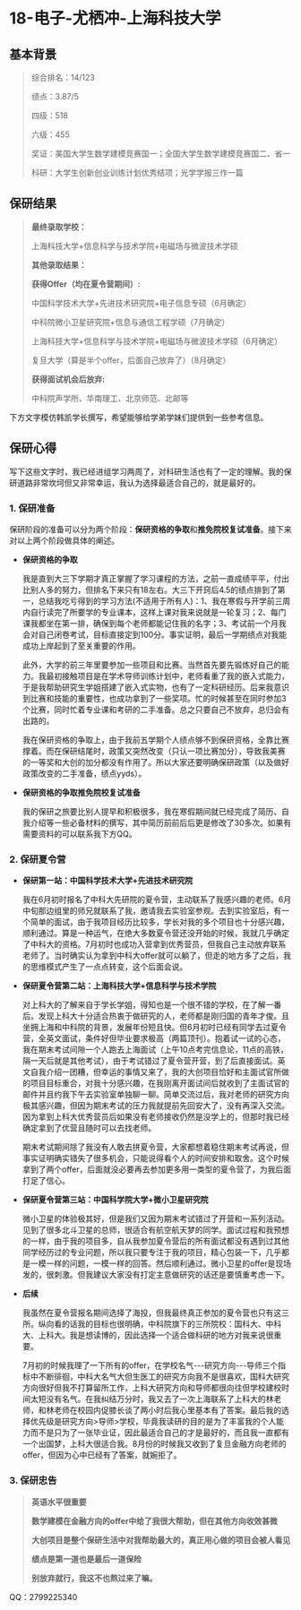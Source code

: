 # 18-电子-尤栖冲-上海科技大学

## 基本背景

> 综合排名：14/123
>
> 绩点：3.87/5
>
> 四级：518
>
> 六级：455
>
> 奖证：美国大学生数学建模竞赛国一；全国大学生数学建模竞赛国二、省一
>
> 科研：大学生创新创业训练计划优秀结项；光学学报三作一篇
>

## 保研结果

> **最终录取学校：**
>
> 上海科技大学+信息科学与技术学院+电磁场与微波技术学硕
>
> **其他录取结果：**
>
> **获得Offer（均在夏令营期间）:**
>
> 中国科学技术大学+先进技术研究院+电子信息专硕（6月确定）
>
> 中科院微小卫星研究院+信息与通信工程学硕（7月确定）
>
> 上海科技大学+信息科学与技术学院+电磁场与微波技术学硕（6月确定）
>
> 复旦大学（算是半个offer，后面自己放弃了）（8月确定）
>
> **获得面试机会后放弃:**
>
> 中科院声学所、华南理工、北京师范、北邮等

下方文字模仿韩凯学长撰写，希望能够给学弟学妹们提供到一些参考信息。

## 保研心得

写下这些文字时，我已经进组学习两周了，对科研生活也有了一定的理解。我的保研道路非常坎坷但又非常幸运，我认为选择最适合自己的，就是最好的。

### **1. 保研准备**

保研阶段的准备可以分为两个阶段：**保研资格的争取**和**推免院校复试准备**。接下来对以上两个阶段做具体的阐述。

  - **保研资格的争取**

    我是直到大三下学期才真正掌握了学习课程的方法，之前一直成绩平平，付出比别人多的努力，但排名下来只有18左右。大三下开窍后4.5的绩点排到了第一，总结我吃亏得到的学习方法(不适用于所有人)：1、我在寒假与开学前三周内自行读完了所要学的专业课本，这样上课对我来说就是一轮复习；2、每门课我都坐在第一排，确保到每个老师都能记住我的名字；3、考试前一个月我会对自己闭卷考试，目标直接定到100分。事实证明，最后一学期绩点对我能成功上岸起到了至关重要的作用。

    此外，大学的前三年里要参加一些项目和比赛。当然首先要先锻炼好自己的能力。我最初接触项目是在学术导师训练计划中，老师看重了我的嵌入式能力，于是我帮助研究生学姐搭建了嵌入式实物，也有了一定科研经历。后来我意识到比赛和技能的重要性，也成功拿到了一些奖项。忙的时候甚至在同时参加3个比赛，同时忙着专业课和考研的二手准备。总之只要自己不放弃，总归会有出路的。 

    我在保研资格的争取上，由于我前五学期个人绩点够不到保研资格，全靠比赛撑着。而在保研结尾时，政策又突然改变（只认一项比赛加分），导致我美赛的一等奖和大创的加分都没有作用了。所以大家还要明确保研政策（以及做好政策改变的二手准备，绩点yyds）。

  - **保研资格的争取推免院校复试准备**

    我的保研之旅要比别人提早和积极很多，我在寒假期间就已经完成了简历、自我介绍等一些必备材料的撰写，其中简历前前后后更是修改了30多次。如果有需要资料的可以联系我下方QQ。

### **2. 保研夏令营**

- **保研第一站：中国科学技术大学+先进技术研究院**

  我在6月初时报名了中科大先研院的夏令营，主动联系了我感兴趣的老师。6月中旬那边组里的师兄就联系了我，邀请我去实验室参观。去到实验室后，有一个简单的面试，由于我项目经历比较多，学长对我的多个项目也十分感兴趣，顺利通过。算是一种运气，在绝大多数夏令营还没开始的时候，我就几乎确定了中科大的资格。7月初时也成功入营拿到优秀营员，但我自己主动放弃联系老师了。当时确实认为拿到中科大offer就可以躺了，但走的地方多了之后，我的思维模式产生了一点点转变，这个后面会说。

- **保研夏令营第二站：上海科技大学+信息科学与技术学院**

  对上科大的了解来自于学长学姐，得知也是一个很不错的学校，在了解一番后。发现上科大十分适合热衷于做研究的人，老师都是刚归国的青年才俊。且坐拥上海和中科院的背景，发展年份短且快。但6月初时已经有同学去过夏令营，全英文面试，条件好但毕业要求极高（两篇顶刊）。抱着试一试的心态，我在期末考试间隙一个人跑去上海面试（上午10点考完信息论，11点的高铁，隔一天后就是其他考试），由于考试错过了夏令营开营，到了后直接面试。英文自我介绍一团糟，但幸运的事情又来了，我的大创项目恰好和主面试官所做的项目目标重合，对我十分感兴趣，在我刚离开面试间后就收到了主面试官的邮件并且约我下午去实验室单独聊一聊。简单交流过后，我对老师的研究方向极其感兴趣，但因为期末考试的压力我就提前先回安大了，没有再深入交流。因为拿到上科大优秀营员后如果没有老师接收仍然是没学上的，但那时我已经确定拿到了优营且随时可以去找老师。

  期末考试期间除了我没有人敢去拼夏令营，大家都想着稳住期末考试再说，但事实证明确实错失了很多机会，只能说得看个人的时间安排和取舍。这个时候拿到了两个offer，后面就没必要再去参加更多用一类型的夏令营了，为我后面打足了信心。

- **保研夏令营第三站：中国科学院大学+微小卫星研究院**

  微小卫星的体验极其好，但是我们又因为期末考试错过了开营和一系列活动。见到了很多北斗卫星的总师，很适合有航空航天梦的同学。面试过程和我预想的一样，由于我的项目多，自从我参加夏令营后的所有面试都没有遇到过其他同学经历过的专业问题，所以我只要专注于我的项目，精心包装一下，几乎都是一模一样的问题，一模一样的回答。然后顺利通过。微小卫星的offer是现场发的，很刺激。但我建议大家没有打定主意做研究的话还是要慎重考虑一下。

- **后续**

  我虽然在夏令营报名期间选择了海投，但我最终真正参加的夏令营也只有这三所。纵向看的话我的目标也很明确，中科院旗下的三所院校：国科大、中科大、上科大。我是想读博的，因此选择一个适合做科研的地方对我来说很重要。

  7月初的时候我理了一下所有的offer，在学校名气---研究方向---导师三个指标中不断徘徊，中科大名气大但生医工的研究方向我不是很喜欢，国科大研究方向很好但我不打算留所工作，上科大研究方向和导师都很向往但学校建校时间太短没有名气。在我纠结万分时，我又去了一次上海联系了上科大的林老师，和林老师在校园内促膝长谈了两小时后我心里基本有了答案。最后我的选择优先级是研究方向>导师>学校，毕竟我读研的目的是为了丰富我的个人能力而不是只为了一张毕业证，因此最适合自己的才是最好的，而且我一直都有一个出国梦，上科大很适合我。8月份的时候我又收到了复旦金融方向老师的offer，但因为心中已经有了答案，就婉拒了。

###  3. 保研忠告

>**英语水平很重要**
>
>**数学建模在金融方向的offer中给了我很大帮助，但在其他方向收效甚微**
>
>**大创项目是整个保研生活中对我帮助最大的，真正用心做的项目会被人看见**
>
>**绩点是第一道也是最后一道保险**
>
>**别放弃就行，我这不也熬过来了嘛。**

 

QQ：2799225340





  
